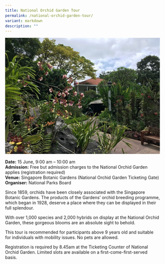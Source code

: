```yaml
---
title: National Orchid Garden Tour
permalink: /national-orchid-garden-tour/
variant: markdown
description: ""
---
```

![National Orchid Garden](/images/Tours/SBG_orchid_tour.jpg)

**Date:** 15 June, 9:00 am – 10:00 am<br>
**Admission:** Free but admission charges to the National Orchid Garden applies (registration required)<br>
**Venue:** Singapore Botanic Gardens (National Orchid Garden Ticketing Gate)<br>
**Organiser:** National Parks Board

Since 1859, orchids have been closely associated with the Singapore Botanic Gardens. The products of the Gardens’ orchid breeding programme, which began in 1928, deserve a place where they can be displayed in their full splendour.

With over 1,000 species and 2,000 hybrids on display at the National Orchid Garden, these gorgeous blooms are an absolute sight to behold.

This tour is recommended for participants above 9 years old and suitable for individuals with mobility issues. No pets are allowed.

Registration is required by 8.45am at the Ticketing Counter of National Orchid Garden. Limited slots are available on a first-come-first-served basis.

<a class="btn-link" target="_blank" href="https://www.nparks.gov.sg/sbg/whats-happening/calendar-of-events/orchid-tour-jun-2024">
	<img src="/images/more-info-btn.png">
</a>

<style>
	.btn-link {
		display: none;
	}
	a.btn-link[target="_blank"]:after {
	display: none;
}
	.btn-link > img {
		width: 100%;
	}
</style>